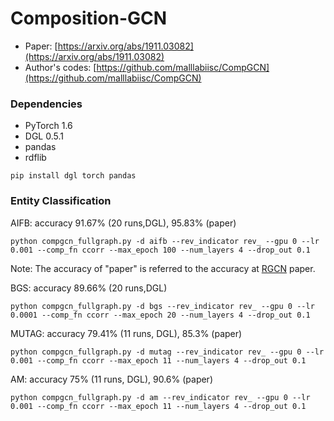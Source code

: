 # Composition-GCN

* Paper: [https://arxiv.org/abs/1911.03082](https://arxiv.org/abs/1911.03082)
* Author's codes: [https://github.com/malllabiisc/CompGCN](https://github.com/malllabiisc/CompGCN)

### Dependencies
* PyTorch 1.6
* DGL 0.5.1
* pandas
* rdflib

```
pip install dgl torch pandas
```

### Entity Classification
AIFB: accuracy 91.67% (20 runs,DGL), 95.83% (paper)
```
python compgcn_fullgraph.py -d aifb --rev_indicator rev_ --gpu 0 --lr 0.001 --comp_fn ccorr --max_epoch 100 --num_layers 4 --drop_out 0.1
```
Note: The accuracy of "paper" is referred to the accuracy at [RGCN](https://arxiv.org/pdf/1703.06103.pdf) paper.

BGS: accuracy 89.66% (20 runs,DGL)
```
python compgcn_fullgraph.py -d bgs --rev_indicator rev_ --gpu 0 --lr 0.0001 --comp_fn ccorr --max_epoch 20 --num_layers 4 --drop_out 0.1
```

MUTAG: accuracy 79.41% (11 runs, DGL), 85.3% (paper)
```
python compgcn_fullgraph.py -d mutag --rev_indicator rev_ --gpu 0 --lr 0.001 --comp_fn ccorr --max_epoch 11 --num_layers 4 --drop_out 0.1
```

AM: accuracy 75% (11 runs, DGL), 90.6% (paper)
```
python compgcn_fullgraph.py -d am --rev_indicator rev_ --gpu 0 --lr 0.001 --comp_fn ccorr --max_epoch 11 --num_layers 4 --drop_out 0.1
```
